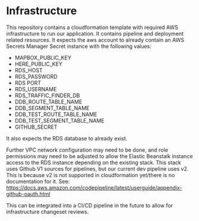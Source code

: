# Infrastructure
This repository contains a cloudformation template with required AWS infrastructure to run our application. It contains pipeline and deployment related resources.
It expects the aws account to already contain an AWS Secrets Manager Secret instance with the following values:

* MAPBOX_PUBLIC_KEY
* HERE_PUBLIC_KEY
* RDS_HOST
* RDS_PASSWORD
* RDS PORT
* RDS_USERNAME
* RDS_TRAFFIC_FINDER_DB
* DDB_ROUTE_TABLE_NAME
* DDB_SEGMENT_TABLE_NAME
* DDB_TEST_ROUTE_TABLE_NAME
* DDB_TEST_SEGMENT_TABLE_NAME
* GITHUB_SECRET

It also expects the RDS database to already exist.

Further VPC network configuration may need to be done, and role permissions may need to be adjusted to allow the Elastic Beanstalk instance access to the RDS instance depending on the existing stack.
This stack uses Github V1 sources for pipelines, but our current dev pipeline uses v2. This is because v2 is not supported in cloudformation yet/there is no documentation for it.
See: https://docs.aws.amazon.com/codepipeline/latest/userguide/appendix-github-oauth.html

This can be integrated into a CI/CD pipeline in the future to allow for infrastructure changeset reviews.

